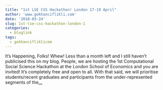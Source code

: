 ```yaml
---
title: "1st LSE CSS Hackathon! London 17-19 April"
author: 'www.gokhanciflikli.com'
date: '2018-03-24'
slug: 1st-lse-css-hackathon-london-1
categories:
  - bloglink
tags:
  - gokhancifliklicom
---
```


It’s Happening, Folks! Whew! Less than a month left and I still haven’t publicised this on my blog. People, we are hosting the 1st Computational Social Science Hackathon at the London School of Economics and you are invited! It’s completely free and open to all. With that said, we will prioritise students/recent graduates and participants from the under-represented segments of the[... <i class="fas fa-external-link-alt"></i>](https://www.gokhan.io/post/css-hackathon/)

